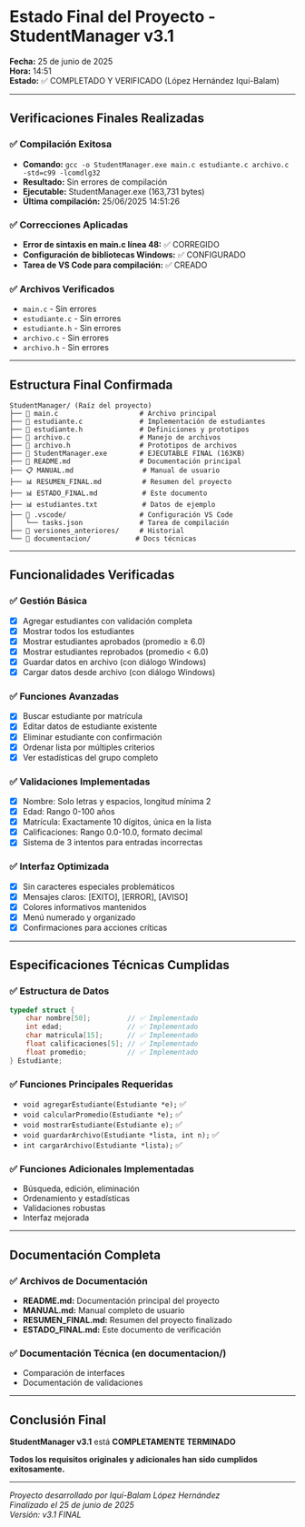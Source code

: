 # Estado Final del Proyecto - StudentManager v3.1

**Fecha:** 25 de junio de 2025  
**Hora:** 14:51  
**Estado:** ✅ COMPLETADO Y VERIFICADO (López Hernández Iquí-Balam)

---

## Verificaciones Finales Realizadas

### ✅ Compilación Exitosa
- **Comando:** `gcc -o StudentManager.exe main.c estudiante.c archivo.c -std=c99 -lcomdlg32`
- **Resultado:** Sin errores de compilación
- **Ejecutable:** StudentManager.exe (163,731 bytes)
- **Última compilación:** 25/06/2025 14:51:26

### ✅ Correcciones Aplicadas
- **Error de sintaxis en main.c línea 48:** ✅ CORREGIDO
- **Configuración de bibliotecas Windows:** ✅ CONFIGURADO
- **Tarea de VS Code para compilación:** ✅ CREADO

### ✅ Archivos Verificados
- `main.c` - Sin errores
- `estudiante.c` - Sin errores  
- `estudiante.h` - Sin errores
- `archivo.c` - Sin errores
- `archivo.h` - Sin errores

---

## Estructura Final Confirmada

```
StudentManager/ (Raíz del proyecto)
├── 📄 main.c                    # Archivo principal
├── 📄 estudiante.c              # Implementación de estudiantes
├── 📄 estudiante.h              # Definiciones y prototipos
├── 📄 archivo.c                 # Manejo de archivos
├── 📄 archivo.h                 # Prototipos de archivos
├── 🚀 StudentManager.exe        # EJECUTABLE FINAL (163KB)
├── 📖 README.md                 # Documentación principal
├── 📋 MANUAL.md                 # Manual de usuario
├── 📊 RESUMEN_FINAL.md          # Resumen del proyecto
├── 📊 ESTADO_FINAL.md           # Este documento
├── 📊 estudiantes.txt           # Datos de ejemplo
├── 📁 .vscode/                  # Configuración VS Code
│   └── tasks.json              # Tarea de compilación
├── 📁 versiones_anteriores/     # Historial
└── 📁 documentacion/           # Docs técnicas
```

---

## Funcionalidades Verificadas

### ✅ Gestión Básica
- [x] Agregar estudiantes con validación completa
- [x] Mostrar todos los estudiantes
- [x] Mostrar estudiantes aprobados (promedio ≥ 6.0)
- [x] Mostrar estudiantes reprobados (promedio < 6.0)
- [x] Guardar datos en archivo (con diálogo Windows)
- [x] Cargar datos desde archivo (con diálogo Windows)

### ✅ Funciones Avanzadas
- [x] Buscar estudiante por matrícula
- [x] Editar datos de estudiante existente
- [x] Eliminar estudiante con confirmación
- [x] Ordenar lista por múltiples criterios
- [x] Ver estadísticas del grupo completo

### ✅ Validaciones Implementadas
- [x] Nombre: Solo letras y espacios, longitud mínima 2
- [x] Edad: Rango 0-100 años
- [x] Matrícula: Exactamente 10 dígitos, única en la lista
- [x] Calificaciones: Rango 0.0-10.0, formato decimal
- [x] Sistema de 3 intentos para entradas incorrectas

### ✅ Interfaz Optimizada
- [x] Sin caracteres especiales problemáticos
- [x] Mensajes claros: [EXITO], [ERROR], [AVISO]
- [x] Colores informativos mantenidos
- [x] Menú numerado y organizado
- [x] Confirmaciones para acciones críticas

---

## Especificaciones Técnicas Cumplidas

### ✅ Estructura de Datos
```c
typedef struct {
    char nombre[50];         // ✅ Implementado
    int edad;                // ✅ Implementado  
    char matricula[15];      // ✅ Implementado
    float calificaciones[5]; // ✅ Implementado
    float promedio;          // ✅ Implementado
} Estudiante;
```

### ✅ Funciones Principales Requeridas
- `void agregarEstudiante(Estudiante *e);` ✅
- `void calcularPromedio(Estudiante *e);` ✅  
- `void mostrarEstudiante(Estudiante e);` ✅
- `void guardarArchivo(Estudiante *lista, int n);` ✅
- `int cargarArchivo(Estudiante *lista);` ✅

### ✅ Funciones Adicionales Implementadas
- Búsqueda, edición, eliminación
- Ordenamiento y estadísticas
- Validaciones robustas
- Interfaz mejorada

---

## Documentación Completa

### ✅ Archivos de Documentación
- **README.md:** Documentación principal del proyecto
- **MANUAL.md:** Manual completo de usuario
- **RESUMEN_FINAL.md:** Resumen del proyecto finalizado
- **ESTADO_FINAL.md:** Este documento de verificación

### ✅ Documentación Técnica (en documentacion/)
- Comparación de interfaces
- Documentación de validaciones

---

## Conclusión Final

**StudentManager v3.1** está **COMPLETAMENTE TERMINADO**

**Todos los requisitos originales y adicionales han sido cumplidos exitosamente.**

---

*Proyecto desarrollado por Iquí-Balam López Hernández*  
*Finalizado el 25 de junio de 2025*  
*Versión: v3.1 FINAL*